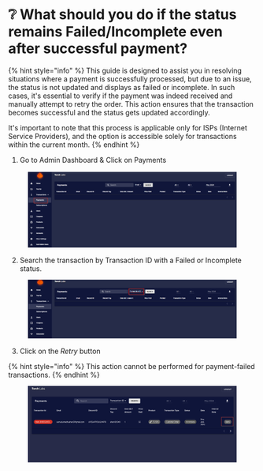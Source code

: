 # ❔ What should you do if the status remains Failed/Incomplete even after successful payment?

{% hint style="info" %}
This guide is designed to assist you in resolving situations where a payment is successfully processed, but due to an issue, the status is not updated and displays as failed or incomplete. In such cases, it's essential to verify if the payment was indeed received and manually attempt to retry the order. This action ensures that the transaction becomes successful and the status gets updated accordingly.

It's important to note that this process is applicable only for ISPs (Internet Service Providers), and the option is accessible solely for transactions within the current month.
{% endhint %}

1. Go to Admin Dashboard & Click on Payments

<figure><img src="../../.gitbook/assets/x.png" alt=""><figcaption></figcaption></figure>

2. Search the transaction by Transaction ID with a Failed or Incomplete status.

<figure><img src="../../.gitbook/assets/y.png" alt=""><figcaption></figcaption></figure>

3. Click on the _Retry_ button&#x20;

{% hint style="info" %}
This action cannot be performed for payment-failed transactions.
{% endhint %}

<figure><img src="../../.gitbook/assets/2024-05-06 15_50_44-Screenshot 2024-05-06 at 11.13.54 (1).png" alt=""><figcaption></figcaption></figure>
